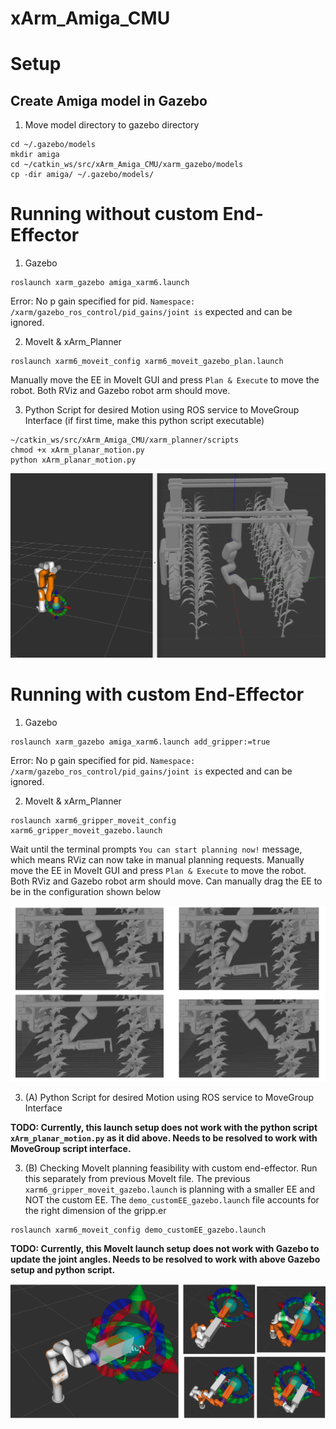 # xArm_Amiga_CMU

# Setup

## Create Amiga model in Gazebo
1. Move model directory to gazebo directory 
```
cd ~/.gazebo/models
mkdir amiga
cd ~/catkin_ws/src/xArm_Amiga_CMU/xarm_gazebo/models
cp -dir amiga/ ~/.gazebo/models/
```

# Running without custom End-Effector
1. Gazebo 
```
roslaunch xarm_gazebo amiga_xarm6.launch
``` 
Error: No p gain specified for pid.  `Namespace: /xarm/gazebo_ros_control/pid_gains/joint is` expected and can be ignored. </br>

2. MoveIt & xArm_Planner 
```
roslaunch xarm6_moveit_config xarm6_moveit_gazebo_plan.launch
```
Manually move the EE in MoveIt GUI and press `Plan & Execute` to move the robot. Both RViz and Gazebo robot arm should move.

3. Python Script for desired Motion using ROS service to MoveGroup Interface
(if first time, make this python script executable)
```
~/catkin_ws/src/xArm_Amiga_CMU/xarm_planner/scripts
chmod +x xArm_planar_motion.py
python xArm_planar_motion.py
```

![Motion from scripted interface](doc/amiga_script.png)


# Running with custom End-Effector
1. Gazebo 
```
roslaunch xarm_gazebo amiga_xarm6.launch add_gripper:=true
``` 
Error: No p gain specified for pid.  `Namespace: /xarm/gazebo_ros_control/pid_gains/joint is` expected and can be ignored. </br>

2. MoveIt & xArm_Planner 
```
roslaunch xarm6_gripper_moveit_config xarm6_gripper_moveit_gazebo.launch
```
Wait until the terminal prompts `You can start planning now!` message, which means RViz can now take in manual planning requests.
Manually move the EE in MoveIt GUI and press `Plan & Execute` to move the robot. Both RViz and Gazebo robot arm should move. Can manually drag the EE to be in the configuration shown below </br>


![Motion from scripted interface](doc/EE.png)


3. (A) Python Script for desired Motion using ROS service to MoveGroup Interface

<strong>TODO: Currently, this launch setup does not work with the python script `xArm_planar_motion.py` as it did above. Needs to be resolved to work with MoveGroup script interface.</strong> </br>


3. (B) Checking MoveIt planning feasibility with custom end-effector. 
Run this separately from previous MoveIt file. The previous `xarm6_gripper_moveit_gazebo.launch` is planning with a smaller EE and NOT the custom EE. The `demo_customEE_gazebo.launch` file accounts for the right dimension of the gripp.er
```
roslaunch xarm6_moveit_config demo_customEE_gazebo.launch 
```

<strong>TODO: Currently, this MoveIt launch setup does not work with Gazebo to update the joint angles. Needs to be resolved to work with above Gazebo setup and python script. </strong></br>


![Motion from scripted interface](doc/EE2.png)
